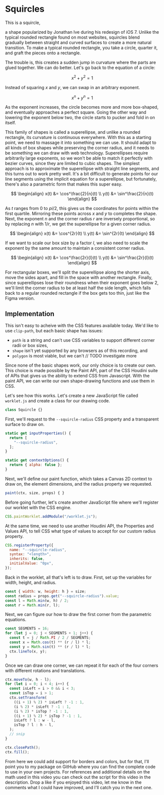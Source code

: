 # Squircles

This is a squircle,

<!--
TODO
-->

a shape popularized by Jonathan Ive during his redesign of iOS 7. Unlike the typical rounded rectangle found on most websites, squircles blend gradually between straight and curved surfaces to create a more natural transition. To make a typical rounded rectangle, you take a circle, quarter it, and graft the pieces onto a rectangle.

<!--
TODO
-->

The trouble is, this creates a sudden jump in curvature where the parts are glued together. We can do better. Let's go back to the equation of a circle:

$$ x^2 + y^2 = 1 $$

Instead of squaring $x$ and $y$, we can swap in an arbitrary exponent.

$$ x^n + y^n = 1 $$

As the exponent increases, the circle becomes more and more box-shaped, and eventually approaches a perfect square. Going the other way and lowering the exponent below two, the circle starts to pucker and fold in on itself.

This family of shapes is called a superellipse, and unlike a rounded rectangle, its curvature is continuous everywhere. With this as a starting point, we need to massage it into something we can use. It should adapt to all kinds of box shapes while preserving the corner radius, and it needs to be something we can draw with web technology. Superellipses require arbitrarily large exponents, so we won't be able to match it perfectly with bezier curves, since they are limited to cubic shapes. The simplest approach is to approximate the superellipse with straight line segments, and this turns out to work pretty well. It's a bit difficult to generate points for our line segments using the implicit equation for a superellipse, but fortunately, there's also a parametric form that makes this super easy.

$$
\begin{align}
x(t) &= \cos^\frac{2}{n}(t) \\
y(t) &= \sin^\frac{2}{n}(t)
\end{align}
$$

As $t$ ranges from $0$ to $pi/2$, this gives us the coordinates for points within the first quartile. Mirroring these points across $x$ and $y$ to completes the shape. Next, the exponent $n$ and the corner radius $r$ are inversely proportional, so by replacing $n$ with $1/r$, we get the superellipse for a given corner radius.

$$
\begin{align}
x(t) &= \cos^{2r}(t) \\
y(t) &= \sin^{2r}(t)
\end{align}
$$

If we want to scale our box size by a factor $l$, we also need to scale the exponent by the same amount to maintain a consistent corner radius.

$$
\begin{align}
x(t) &= \cos^\frac{2r}{l}(t) \\
y(t) &= \sin^\frac{2r}{l}(t)
\end{align}
$$

For rectangular boxes, we'll split the superellipse along the shorter axis, move the sides apart, and fill in the space with another rectangle. Finally, since superellipses lose their roundness when their exponent goes below 2, we'll limit the corner radius to be at least half the side length, which falls back to a regular rounded rectangle if the box gets too thin, just like the Figma version.

## Implementation

This isn't easy to acheive with the CSS features available today. We'd like to use `clip-path`, but each basic shape has issues:

- `path` is a string and can't use CSS variables to support different corner radii or box sizes,
- `shape` isn't yet supported by any browsers as of this recording, and
- `polygon` is most viable, but we can't // TODO investigate more

Since none of the basic shapes work, our only choice is to create our own. This choice is made possible by the Paint API, part of the CSS Houdini suite of APIs that gives us the ability to extend CSS from Javascript. With the paint API, we can write our own shape-drawing functions and use them in CSS.

Let's see how this works. Let's create a new JavaScript file called `worklet.js` and create a class for our drawing code.

```js
class Squircle {}
```

First, we'll request to the `--squircle-radius` CSS property and a transparent surface to draw on.

```js
static get inputProperties() {
  return [
    "--squircle-radius",
  ];
}

static get contextOptions() {
  return { alpha: false };
}
```

Next, we'll define our paint function, which takes a Canvas 2D context to draw on, the element dimensions, and the radius property we requested.

```js
paint(ctx, size, props) { }
```

Before going further, let's create another JavaScript file where we'll register our worklet with the CSS engine.

```js
CSS.paintWorklet.addModule("/worklet.js");
```

At the same time, we need to use another Houdini API, the Properties and Values API, to tell CSS what type of values to accept for our custom radius property.

```js
CSS.registerProperty({
  name: "--squircle-radius",
  syntax: "<length>",
  inherits: false,
  initialValue: "0px",
});
```

Back in the worklet, all that's left is to draw. First, set up the variables for width, height, and radius.

```js
const { width: w, height: h } = size;
const radius = props.get("--squircle-radius").value;
const l = Math.min(w, h) / 2;
const r = Math.min(r, l);
```

Next, we can figure our how to draw the first corner from the parametric equations.

```js
const SEGMENTS = 16;
for (let j = 0; j < SEGMENTS + 1; j++) {
  const t = j / Math.PI / 2 / SEGMENTS;
  const x = Math.cos(t) ** (r / l) * l;
  const y = Math.sin(t) ** (r / l) * l;
  ctx.lineTo(x, y);
}
```

Once we can draw one corner, we can repeat it for each of the four corners with different rotations and translations.

```js
ctx.moveTo(w, h - l);
for (let i = 0; i < 4; i++) {
  const isLeft = i > 0 && i < 3;
  const isTop = i > 1;
  ctx.setTransform(
    ((i + 1) % 2) * isLeft ? -1 : 1,
    (i % 2) * isLeft ? -1 : 1,
    (i % 2) * isTop ? -1 : 1,
    ((i + 1) % 2) * isTop ? -1 : 1,
    isLeft ? l : w - l,
    isTop ? l : h - l,
  );
  // snip
}

ctx.closePath();
ctx.fill();
```

From here we could add support for borders and colors, but for that, I'll point you to my package on GitHub where you can find the complete code to use in your own projects. For references and additional details on the math used in this video you can check out the script for this video in the description. Drop a like if you enjoyed this video, let me know in the comments what I could have improved, and I'll catch you in the next one.
